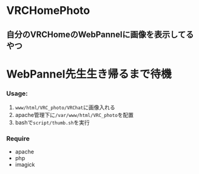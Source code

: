 # VRCHomePhoto
## 自分のVRCHomeのWebPannelに画像を表示してるやつ

# WebPannel先生生き帰るまで待機

### Usage:
1. `www/html/VRC_photo/VRChat`に画像入れる
1. apache管理下に`/var/www/html/VRC_photo`を配置
1. bashで`script/thumb.sh`を実行 

### Require
- apache
- php
- imagick
